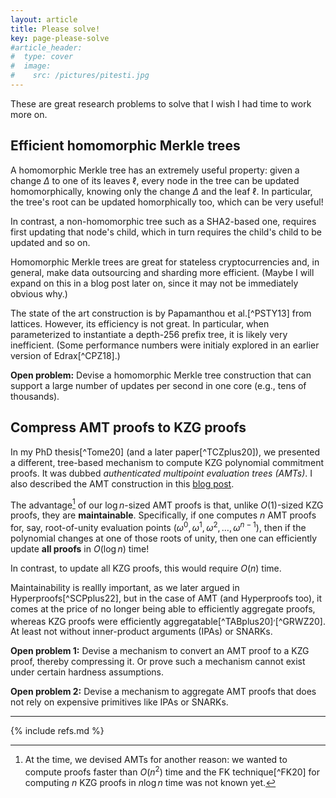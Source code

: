 ```yaml
---
layout: article
title: Please solve!
key: page-please-solve
#article_header:
#  type: cover
#  image:
#    src: /pictures/pitesti.jpg
---
```


These are great research problems to solve that I wish I had time to work more on.

## Efficient homomorphic Merkle trees

A homomorphic Merkle tree has an extremely useful property: given a change $\Delta$ to one of its leaves $\ell$, every node in the tree can be updated homomorphically, knowing only the change $\Delta$ and the leaf $\ell$. In particular, the tree's root can be updated homorphically too, which can be very useful!

In contrast, a non-homomorphic tree such as a SHA2-based one, requires first updating that node's child, which in turn requires the child's child to be updated and so on.

Homomorphic Merkle trees are great for stateless cryptocurrencies and, in general, make data outsourcing and sharding more efficient. (Maybe I will expand on this in a blog post later on, since it may not be immediately obvious why.)

The state of the art construction is by Papamanthou et al.[^PSTY13] from lattices.
However, its efficiency is not great.
In particular, when parameterized to instantiate a depth-256 prefix tree, it is likely very inefficient.
(Some performance numbers were initialy explored in an earlier version of Edrax[^CPZ18].)

**Open problem:** Devise a homomorphic Merkle tree construction that can support a large number of updates per second in one core (e.g., tens of thousands).

## Compress AMT proofs to KZG proofs

In my PhD thesis[^Tome20] (and a later paper[^TCZplus20]), we presented a different, tree-based mechanism to compute KZG polynomial commitment proofs.
It was dubbed _authenticated multipoint evaluation trees (AMTs)_.
I also described the AMT construction in this [blog post](http://localhost:4000/2020/03/12/towards-scalable-vss-and-dkg.html).

The advantage[^allproofs] of our $\log{n}$-sized AMT proofs is that, unlike $O(1)$-sized KZG proofs, they are **maintainable**.
Specifically, if one computes $n$ AMT proofs for, say, root-of-unity evaluation points $(\omega^0, \omega^1, \omega^2, \ldots, \omega^{n-1})$, then if the polynomial changes at one of those roots of unity, then one can efficiently update **all proofs** in $O(\log{n})$ time!

In contrast, to update all KZG proofs, this would require $O(n)$ time.

Maintainability is reallly important, as we later argued in Hyperproofs[^SCPplus22], but in the case of AMT (and Hyperproofs too), it comes at the price of no longer being able to efficiently aggregate proofs, whereas KZG proofs were efficiently aggregatable[^TABplus20]$^,$[^GRWZ20].
At least not without inner-product arguments (IPAs) or SNARKs.

**Open problem 1:** Devise a mechanism to convert an AMT proof to a KZG proof, thereby compressing it. Or prove such a mechanism cannot exist under certain hardness assumptions.

**Open problem 2:** Devise a mechanism to aggregate AMT proofs that does not rely on expensive primitives like IPAs or SNARKs.

[^allproofs]: At the time, we devised AMTs for another reason: we wanted to compute proofs faster than $O(n^2)$ time and the FK technique[^FK20] for computing $n$ KZG proofs in $n\log{n}$ time was not known yet.

---

{% include refs.md %}

